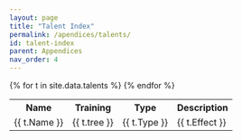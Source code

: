 ```yaml
---
layout: page
title: "Talent Index"
permalink: /apendices/talents/
id: talent-index
parent: Appendices
nav_order: 4
---
```


<table>
    <tr>
        <th>Name</th>
        <th>Training</th>
        <th>Type</th>
        <th>Description</th>
    </tr>
{% for t in site.data.talents %}
    <tr>
        <td>
        {{ t.Name }}
        </td>
        <td>
        {{ t.tree }}
        </td>
        <td>
        {{ t.Type }}
        </td>
        <td>
        {{ t.Effect }}
        </td>
    </tr>
{% endfor %}

</table>
